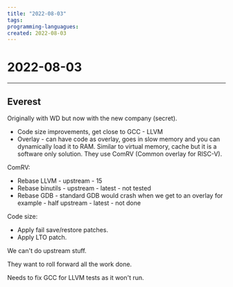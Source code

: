 ```yaml
---
title: "2022-08-03"
tags:
programming-languagues:
created: 2022-08-03
---
```

# 2022-08-03
---
## Everest
Originally with WD but now with the new company (secret).

- Code size improvements, get close to GCC - LLVM
- Overlay - can have code as overlay, goes in slow memory and you can dynamically load it to RAM. Similar to virtual memory, cache but it is a software only solution. They use ComRV (Common overlay for RISC-V).

ComRV:
- Rebase LLVM - upstream - 15 
- Rebase binutils - upstream - latest - not tested
- Rebase GDB - standard GDB would crash when we get to an overlay for example - half upstream - latest - not done

Code size:
- Apply fail save/restore patches.
- Apply LTO patch.

We can't do upstream stuff.

They want to roll forward all the work done. 

Needs to fix GCC for LLVM tests as it won't run.

